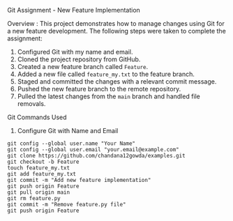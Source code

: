  Git Assignment - New Feature Implementation

Overview :
This project demonstrates how to manage changes using Git for a new feature development. 
The following steps were taken to complete the assignment:

1. Configured Git with my name and email.
2. Cloned the project repository from GitHub.
3. Created a new feature branch called `Feature`.
4. Added a new file called `feature_my.txt` to the feature branch.
5. Staged and committed the changes with a relevant commit message.
6. Pushed the new feature branch to the remote repository.
7. Pulled the latest changes from the `main` branch and handled file removals.

Git Commands Used

 1. Configure Git with Name and Email

```
git config --global user.name "Your Name"
git config --global user.email "your.email@example.com"
git clone https://github.com/chandana12gowda/examples.git
git checkout -b Feature
touch feature_my.txt
git add feature_my.txt
git commit -m "Add new feature implementation"
git push origin Feature
git pull origin main
git rm feature.py
git commit -m "Remove feature.py file"
git push origin Feature
